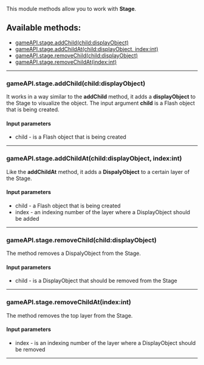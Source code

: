 This module methods allow you to work with **Stage**.

## Available methods:

- [gameAPI.stage.addChild(child:displayObject)](#gameAPIstageaddChildchilddisplayObject)
- [gameAPI.stage.addChildAt(child:displayObject, index:int)](#gameAPIstageaddChildAtchilddisplayObject-indexint)
- [gameAPI.stage.removeChild(child:displayObject)](#gameAPIstageremoveChildchilddisplayObject)
- [gameAPI.stage.removeChildAt(index:int)](#gameAPIstageremoveChildAtindex:int)

---

### gameAPI.stage.addChild(child:displayObject)
It works in a way similar to the **addChild** method, it adds a **displayObject** to the Stage to visualize the object.
The input argument **child** is a Flash object that is being created.

#### Input parameters
- child - is a Flash object that is being created

---

### gameAPI.stage.addChildAt(child:displayObject, index:int)
Like the **addChildAt** method, it adds a **DispalyObject** to a certain layer of the Stage.

#### Input parameters
- child - a Flash object that is being created
- index - an indexing number of the layer where a DisplayObject should be added

---

### gameAPI.stage.removeChild(child:displayObject)
The method removes a DispalyObject from the Stage.

#### Input parameters
- child - is a DisplayObject that should be removed from the Stage

---

### gameAPI.stage.removeChildAt(index:int)
The method removes the top layer from the Stage.

#### Input parameters
- index - is an indexing number of the layer where a DisplayObject should be removed

---
